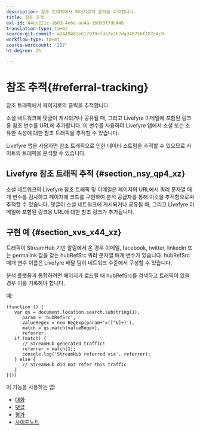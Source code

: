```yaml
---
description: 참조 트래픽에서 페이지로의 클릭을 추적합니다.
title: 참조 추적
exl-id: 44cc221c-1603-4e6e-ae4a-1b993f7dc446
translation-type: tm+mt
source-git-commit: a2449482e617939cfda7e367da34875bf187c4c9
workflow-type: tm+mt
source-wordcount: '227'
ht-degree: 2%

---
```


# 참조 추적{#referral-tracking}

참조 트래픽에서 페이지로의 클릭을 추적합니다.

소셜 네트워크에 댓글이 게시되거나 공유될 때, 그리고 Livefyre 이메일에 포함된 링크용 참조 변수를 URL에 추가합니다. 이 변수를 사용하여 Livefyre 앱에서 소셜 또는 소유한 속성에 대한 참조 트래픽을 추적할 수 있습니다.

Livefyre 앱을 사용하면 참조 트래픽으로 인한 데이터 스트림을 추적할 수 있으므로 사이트의 트래픽을 분석할 수 있습니다.

## Livefyre 참조 트래픽 추적 {#section_nsy_qp4_xz}

소셜 네트워크의 Livefyre 참조 트래픽 및 이메일은 페이지의 URL에서 쿼리 문자열 매개 변수를 검사하고 페이지에 코드를 구현하여 분석 공급자를 통해 이것을 추적함으로써 추적할 수 있습니다. 댓글이 소셜 네트워크에 게시되거나 공유될 때, 그리고 Livefyre 이메일에 포함된 링크용 URL에 대한 참조 링크가 추가됩니다.

## 구현 예 {#section_xvs_x44_xz}

트래픽이 StreamHub 기반 알림에서 온 경우 이메일, facebook, twitter, linkedin 또는 permalink 값을 갖는 hubRefSrc 쿼리 문자열 매개 변수가 있습니다. hubRefSrc 매개 변수 이름은 Livefyre 배달 팀이 네트워크 수준에서 구성할 수 있습니다.

분석 플랫폼과 통합하려면 페이지가 로드될 때 hubRefSrc를 검색하고 트래픽이 있을 경우 이를 기록해야 합니다.

예:

```
(function () { 
   var qs = document.location.search.substring(1), 
      param = 'hubRefSrc', 
      valueRegex = new RegExp(param+'=([^&]+)'), 
      match = qs.match(valueRegex), 
      referrer; 
   if (match) { 
      // StreamHub generated traffic! 
      referrer = match[1]; 
      console.log('StreamHub referred via', referrer); 
   } else { 
      // StreamHub did not refer this traffic 
   } 
}())
```



이 기능을 사용하는 앱:

* [대화](../c-about-apps/c-chat-app/c-chat-app.md#c_chat_app)
* [댓글](/help/using/c-about-apps/c-comments/c-comments.md)
* [평가](../c-about-apps/c-reviews-app/c-reviews-app.md#c_reviews_app)
* [사이드노트](../c-about-apps/c-sidenotes-app/c-sidenotes-app.md#c_sidenotes_app)
